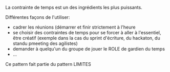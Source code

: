 La contrainte de temps est un des ingrédients les plus puissants.

Différentes façons de l'utiliser:
- cadrer les réunions (démarrer et finir strictement à l'heure
- se choisir des contraintes de temps pour se forcer à aller à l'essentiel, être créatif (exemple dans la cas du sprint d'écriture, du hackaton, du standu pmeeting des agilistes)
- demander à quelqu'un du groupe de jouer le ROLE de gardien du temps
- ...

Ce pattern fait partie du pattern LIMITES

